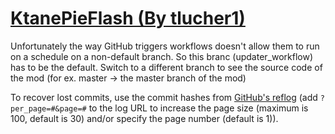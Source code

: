 # [KtanePieFlash (By tlucher1)](https://github.com/tlucher1/KtanePieFlash)

Unfortunately the way GitHub triggers workflows doesn't allow them to run on a schedule on a non-default branch. So this branc (updater_workflow) has to be the default. Switch to a different branch to see the source code of the mod (for ex. master -> the master branch of the mod)

To recover lost commits, use the commit hashes from [GitHub's reflog](https://api.github.com/repos/KtaneModules/KtanePieFlash-tlucher1/events) (add `?per_page=#&page=#` to the log URL to increase the page size (maximum is 100, default is 30) and/or specify the page number (default is 1)).
